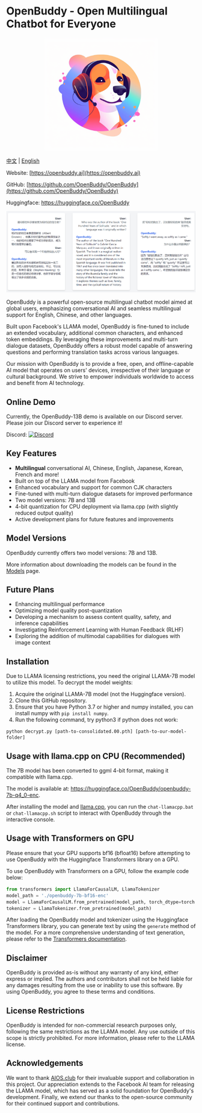 # OpenBuddy - Open Multilingual Chatbot for Everyone


<div align="center">
  <img src="media/logo.png" width="300px">
</div>


[中文](README.zh.md) | [English](README.md)

Website: [https://openbuddy.ai](https://openbuddy.ai)

GitHub: [https://github.com/OpenBuddy/OpenBuddy](https://github.com/OpenBuddy/OpenBuddy)

Huggingface: https://huggingface.co/OpenBuddy

![Demo](media/demo.png)

OpenBuddy is a powerful open-source multilingual chatbot model aimed at global users, emphasizing conversational AI and seamless multilingual support for English, Chinese, and other languages.

Built upon Facebook's LLAMA model, OpenBuddy is fine-tuned to include an extended vocabulary, additional common characters, and enhanced token embeddings. By leveraging these improvements and multi-turn dialogue datasets, OpenBuddy offers a robust model capable of answering questions and performing translation tasks across various languages.

Our mission with OpenBuddy is to provide a free, open, and offline-capable AI model that operates on users' devices, irrespective of their language or cultural background. We strive to empower individuals worldwide to access and benefit from AI technology.

## Online Demo

Currently, the OpenBuddy-13B demo is available on our Discord server. Please join our Discord server to experience it!

Discord: [![Discord](https://img.shields.io/discord/1100710961549168640?color=blueviolet&label=Discord)](https://discord.gg/6fU2s9cGjA)


## Key Features

- **Multilingual** conversational AI, Chinese, English, Japanese, Korean, French and more!
- Built on top of the LLAMA model from Facebook
- Enhanced vocabulary and support for common CJK characters
- Fine-tuned with multi-turn dialogue datasets for improved performance
- Two model versions: 7B and 13B
- 4-bit quantization for CPU deployment via llama.cpp (with slightly reduced output quality)
- Active development plans for future features and improvements

## Model Versions

OpenBuddy currently offers two model versions: 7B and 13B.

More information about downloading the models can be found in the [Models](models.md) page.

## Future Plans

- Enhancing multilingual performance
- Optimizing model quality post-quantization
- Developing a mechanism to assess content quality, safety, and inference capabilities
- Investigating Reinforcement Learning with Human Feedback (RLHF)
- Exploring the addition of multimodal capabilities for dialogues with image context

## Installation

Due to LLAMA licensing restrictions, you need the original LLAMA-7B model to utilize this model. To decrypt the model weights:

1. Acquire the original LLAMA-7B model (not the Huggingface version).
2. Clone this GitHub repository.
3. Ensure that you have Python 3.7 or higher and numpy installed, you can install numpy with `pip install numpy`.
4. Run the following command, try python3 if python does not work:

```
python decrypt.py [path-to-consolidated.00.pth] [path-to-our-model-folder]
```

## Usage with llama.cpp on CPU (Recommended)

The 7B model has been converted to ggml 4-bit format, making it compatible with llama.cpp.

The model is available at: https://huggingface.co/OpenBuddy/openbuddy-7b-q4_0-enc.

After installing the model and [llama.cpp](https://github.com/ggerganov/llama.cpp), you can run the `chat-llamacpp.bat` or `chat-llamacpp.sh` script to interact with OpenBuddy through the interactive console.

## Usage with Transformers on GPU

Please ensure that your GPU supports bf16 (bfloat16) before attempting to use OpenBuddy with the Huggingface Transformers library on a GPU.

To use OpenBuddy with Transformers on a GPU, follow the example code below:

```Python
from transformers import LlamaForCausalLM, LlamaTokenizer
model_path = './openbuddy-7b-bf16-enc'
model = LlamaForCausalLM.from_pretrained(model_path, torch_dtype=torch.bfloat16, device_map="auto") 
tokenizer = LlamaTokenizer.from_pretrained(model_path)
```

After loading the OpenBuddy model and tokenizer using the Huggingface Transformers library, you can generate text by using the `generate` method of the model. For a more comprehensive understanding of text generation, please refer to the [Transformers documentation](https://huggingface.co/docs/transformers/index).

## Disclaimer

OpenBuddy is provided as-is without any warranty of any kind, either express or implied. The authors and contributors shall not be held liable for any damages resulting from the use or inability to use this software. By using OpenBuddy, you agree to these terms and conditions.

## License Restrictions

OpenBuddy is intended for non-commercial research purposes only, following the same restrictions as the LLAMA model. Any use outside of this scope is strictly prohibited. For more information, please refer to the LLAMA license.

## Acknowledgements

We want to thank [AIOS.club](https://github.com/aios-club) for their invaluable support and collaboration in this project. Our appreciation extends to the Facebook AI team for releasing the LLAMA model, which has served as a solid foundation for OpenBuddy's development. Finally, we extend our thanks to the open-source community for their continued support and contributions.
